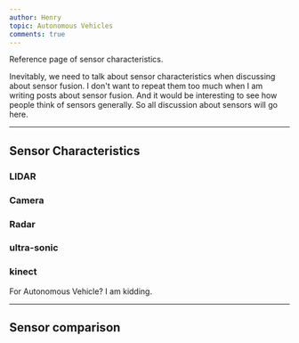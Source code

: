 ```yaml
---
author: Henry
topic: Autonomous Vehicles
comments: true
---
```


Reference page of sensor characteristics.

Inevitably, we need to talk about sensor characteristics when discussing about sensor fusion. I don't want to repeat them too much when I am writing posts about sensor fusion. And it would be interesting to see how people think of sensors generally. So all discussion about sensors will go here.

---

## Sensor Characteristics

### LIDAR


### Camera


### Radar


### ultra-sonic


### kinect

For Autonomous Vehicle? I am kidding.

---

## Sensor comparison